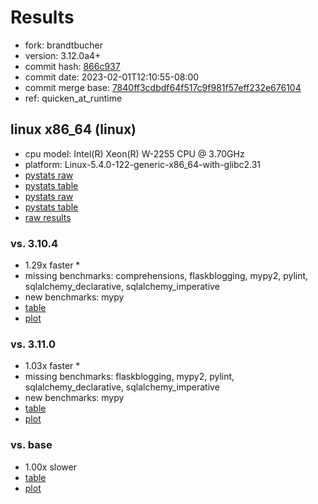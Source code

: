 # Results

- fork: brandtbucher
- version: 3.12.0a4+
- commit hash: [866c937](https://github.com/brandtbucher/cpython/commit/866c937)
- commit date: 2023-02-01T12:10:55-08:00
- commit merge base: [7840ff3cdbdf64f517c9f981f57eff232e676104](https://github.com/brandtbucher/cpython/commit/7840ff3cdbdf64f517c9f981f57eff232e676104)
- ref: quicken_at_runtime

## linux x86_64 (linux)

- cpu model: Intel(R) Xeon(R) W-2255 CPU @ 3.70GHz
- platform: Linux-5.4.0-122-generic-x86_64-with-glibc2.31
- [pystats raw](bm-20230201-linux-x86_64-brandtbucher-866c937c0be1fb080c38-3.12.0a4%2B-866c937-pystats.json)
- [pystats table](bm-20230201-linux-x86_64-brandtbucher-866c937c0be1fb080c38-3.12.0a4%2B-866c937-pystats.md)
- [pystats raw](bm-20230201-linux-x86_64-brandtbucher-quicken_at_runtime-3.12.0a4%2B-866c937-pystats.json)
- [pystats table](bm-20230201-linux-x86_64-brandtbucher-quicken_at_runtime-3.12.0a4%2B-866c937-pystats.md)
- [raw results](bm-20230201-linux-x86_64-brandtbucher-quicken_at_runtime-3.12.0a4%2B-866c937.json)

### vs. 3.10.4

- 1.29x faster \*
- missing benchmarks: comprehensions, flaskblogging, mypy2, pylint, sqlalchemy_declarative, sqlalchemy_imperative
- new benchmarks: mypy
- [table](bm-20230201-linux-x86_64-brandtbucher-quicken_at_runtime-3.12.0a4%2B-866c937-vs-3.10.4.md)
- [plot](bm-20230201-linux-x86_64-brandtbucher-quicken_at_runtime-3.12.0a4%2B-866c937-vs-3.10.4.png)

### vs. 3.11.0

- 1.03x faster \*
- missing benchmarks: flaskblogging, mypy2, pylint, sqlalchemy_declarative, sqlalchemy_imperative
- new benchmarks: mypy
- [table](bm-20230201-linux-x86_64-brandtbucher-quicken_at_runtime-3.12.0a4%2B-866c937-vs-3.11.0.md)
- [plot](bm-20230201-linux-x86_64-brandtbucher-quicken_at_runtime-3.12.0a4%2B-866c937-vs-3.11.0.png)

### vs. base

- 1.00x slower
- [table](bm-20230201-linux-x86_64-brandtbucher-quicken_at_runtime-3.12.0a4%2B-866c937-vs-base.md)
- [plot](bm-20230201-linux-x86_64-brandtbucher-quicken_at_runtime-3.12.0a4%2B-866c937-vs-base.png)

